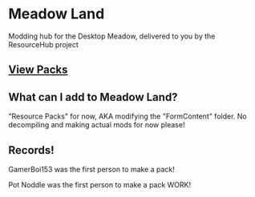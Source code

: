 # Meadow Land
Modding hub for the Desktop Meadow, delivered to you by the ResourceHub project

## [View Packs](rp/index/INDEX.md)

## What can I add to Meadow Land?
"Resource Packs" for now, AKA modifying the "FormContent" folder.
No decompiling and making actual mods for now please!

## Records!
GamerBoi153 was the first person to make a pack!

Pot Noddle was the first person to make a pack WORK!

